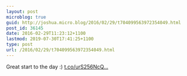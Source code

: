 ```yaml
---
layout: post
microblog: true
guid: http://joshua.micro.blog/2016/02/29/t704099563972354049.html
post_id: 36145
date: 2016-02-29T11:23:12+1100
lastmod: 2019-07-30T17:41:25+1100
type: post
url: /2016/02/29/t704099563972354049.html
---
```

Great start to the day :) [t.co/urS256NcQ...](https://t.co/urS256NcQZ)
